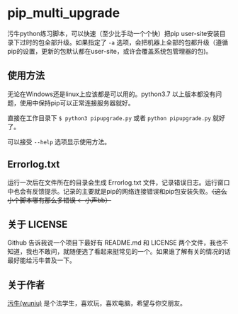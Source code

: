 # pip_multi_upgrade

污牛python练习脚本，可以快速（至少比手动一个个快）把pip user-site安装目录下过时的包全部升级。如果指定了 `-a` 选项，会把机器上全部的包都升级（遵循pip的设置，更新的包默认都在user-site，或许会覆盖系统包管理器的包)。

## 使用方法

无论在Windows还是linux上应该都是可以用的。python3.7 以上版本都没有问题，使用中保持pip可以正常连接服务器就好。

直接在工作目录下 `$ python3 pipupgrade.py` 或者 `python pipupgrade.py` 就好了。

可以接受 `--help` 选项显示使用方法。

## Errorlog.txt

运行一次后在文件所在的目录会生成 Errorlog.txt 文件，记录错误日志。运行窗口中也会有反馈提示。记录的主要就是pip的网络连接错误和pip包安装失败。~~（这么小个脚本哪有那么多错误 ← 小声bb）~~

## 关于 LICENSE

Github 告诉我说一个项目下最好有 README.md 和 LICENSE 两个文件，我也不知道，我也不敢问，就随便选了看起来挺常见的一个。如果谁了解有关的情况的话最好能给污牛普及一下。

## 关于作者

[污牛(wuniu)](https://github.com/WnPro) 是个法学生，喜欢玩，喜欢电脑，希望与你交朋友。
